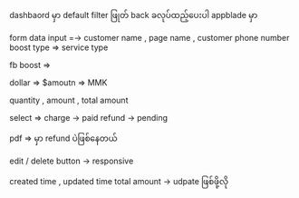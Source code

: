 dashbaord မှာ default filter ဖြုတ် 
back ခလုပ်ထည့်ပေးပါ appblade မှာ 





form data input =-> customer name ,  page name  , customer  phone number 
boost type => service type 


fb boost => 



dollar => $amoutn => MMK

quantity  , amount , total amount 



select => charge -> paid 
refund -> pending 

pdf => မှာ refund ပဲဖြစ်နေတယ် 


edit / delete button -> responsive



created time , updated time 
total amount -> udpate ဖြစ်ဖို့လို 


